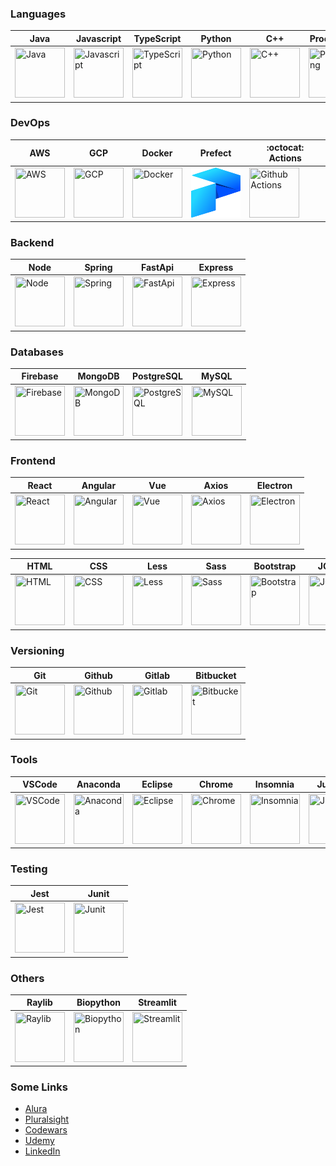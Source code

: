 ### Languages
|Java|Javascript|TypeScript|Python|C++|Processing|GoLang|
|-|-|-|-|-|-|-|
|<img src="https://cdn.jsdelivr.net/gh/devicons/devicon@latest/icons/java/java-original.svg" title="Java" width="80" height="80"/>|<img src="https://cdn.jsdelivr.net/gh/devicons/devicon@latest/icons/javascript/javascript-original.svg" title="Javascript" width="80" height="80"/>|<img src="https://cdn.jsdelivr.net/gh/devicons/devicon@latest/icons/typescript/typescript-original.svg" title="TypeScript" width="80" height="80"/>|<img src="https://cdn.jsdelivr.net/gh/devicons/devicon@latest/icons/python/python-original.svg" title="Python" width="80" height="80"/>|<img src="https://cdn.jsdelivr.net/gh/devicons/devicon@latest/icons/cplusplus/cplusplus-original.svg" title="C++" width="80" height="80"/>|<img src="https://cdn.jsdelivr.net/gh/devicons/devicon@latest/icons/processing/processing-original-wordmark.svg" title="Processing" width="80" height="80"/>|<img src="https://cdn.jsdelivr.net/gh/devicons/devicon@latest/icons/go/go-original.svg" title="GoLang" width="80" height="80"/>|

### DevOps
|AWS|GCP|Docker|Prefect|:octocat: Actions|
|-|-|-|-|-|
|<img src="https://cdn.jsdelivr.net/gh/devicons/devicon@latest/icons/amazonwebservices/amazonwebservices-plain-wordmark.svg" title="AWS" width="80" height="80"/>|<img src="https://cdn.jsdelivr.net/gh/devicons/devicon@latest/icons/googlecloud/googlecloud-original.svg" title="GCP" width="80" height="80"/>|<img src="https://cdn.jsdelivr.net/gh/devicons/devicon@latest/icons/docker/docker-original.svg" title="Docker" width="80" height="80"/>|<img src="https://raw.githubusercontent.com/PrefectHQ/prefect/main/ui/src/assets/logos/prefect-logo-mark-gradient.svg" title="Prefect" width="80" height="80"/>|<img src="https://cdn.jsdelivr.net/gh/devicons/devicon@latest/icons/githubactions/githubactions-original.svg" title="Github Actions" width="80" height="80"/>|

### Backend
|Node|Spring|FastApi|Express|
|-|-|-|-|
|<img src="https://cdn.jsdelivr.net/gh/devicons/devicon@latest/icons/nodejs/nodejs-original.svg" title="Node" width="80" height="80"/>|<img src="https://cdn.jsdelivr.net/gh/devicons/devicon@latest/icons/spring/spring-original.svg" title="Spring" width="80" height="80"/>|<img src="https://cdn.jsdelivr.net/gh/devicons/devicon@latest/icons/fastapi/fastapi-plain.svg" title="FastApi" width="80" height="80"/>|<img src="https://icon.icepanel.io/Technology/png-shadow-512/Express.png" title="Express" width="80" height="80"/>|

### Databases
|Firebase|MongoDB|PostgreSQL|MySQL|
|-|-|-|-|
|<img src="https://cdn.jsdelivr.net/gh/devicons/devicon@latest/icons/firebase/firebase-original.svg" title="Firebase" width="80" height="80"/>|<img src="https://cdn.jsdelivr.net/gh/devicons/devicon@latest/icons/mongodb/mongodb-original.svg" title="MongoDB" width="80" height="80"/>|<img src="https://cdn.jsdelivr.net/gh/devicons/devicon@latest/icons/postgresql/postgresql-original.svg" title="PostgreSQL" width="80" height="80"/>|<img src="https://cdn.jsdelivr.net/gh/devicons/devicon@latest/icons/mysql/mysql-original.svg" title="MySQL" width="80" height="80"/>|

### Frontend
|React|Angular|Vue|Axios|Electron|
|-|-|-|-|-|
|<img src="https://cdn.jsdelivr.net/gh/devicons/devicon@latest/icons/react/react-original.svg" title="React" width="80" height="80"/>|<img src="https://cdn.jsdelivr.net/gh/devicons/devicon@latest/icons/angular/angular-original.svg" title="Angular" width="80" height="80"/>|<img src="https://cdn.jsdelivr.net/gh/devicons/devicon@latest/icons/vuejs/vuejs-original.svg" title="Vue" width="80" height="80"/>|<img src="https://cdn.jsdelivr.net/gh/devicons/devicon@latest/icons/axios/axios-plain.svg" title="Axios" width="80" height="80"/>|<img src="https://cdn.jsdelivr.net/gh/devicons/devicon@latest/icons/electron/electron-original.svg" title="Electron" width="80" height="80"/>|

|HTML|CSS|Less|Sass|Bootstrap|JQuery|Figma|
|-|-|-|-|-|-|-|
|<img src="https://cdn.jsdelivr.net/gh/devicons/devicon@latest/icons/html5/html5-original-wordmark.svg" title="HTML" width="80" height="80"/>|<img src="https://cdn.jsdelivr.net/gh/devicons/devicon@latest/icons/css3/css3-original-wordmark.svg" title="CSS" width="80" height="80"/>|<img src="https://cdn.jsdelivr.net/gh/devicons/devicon@latest/icons/less/less-plain-wordmark.svg" title="Less" width="80" height="80"/>|<img src="https://cdn.jsdelivr.net/gh/devicons/devicon@latest/icons/sass/sass-original.svg" title="Sass" width="80" height="80"/>|<img src="https://cdn.jsdelivr.net/gh/devicons/devicon@latest/icons/bootstrap/bootstrap-original.svg" title="Bootstrap" width="80" height="80"/>|<img src="https://cdn.jsdelivr.net/gh/devicons/devicon@latest/icons/jquery/jquery-original.svg" title="JQuery" width="80" height="80"/>|<img src="https://cdn.jsdelivr.net/gh/devicons/devicon@latest/icons/figma/figma-original.svg" title="Figma" width="80" height="80"/>|

### Versioning
|Git|Github|Gitlab|Bitbucket|
|-|-|-|-|
|<img src="https://cdn.jsdelivr.net/gh/devicons/devicon@latest/icons/git/git-original.svg" title="Git" width="80" height="80"/>|<img src="https://github.githubassets.com/assets/GitHub-Mark-ea2971cee799.png" title="Github" width="80" height="80"/>|<img src="https://cdn.jsdelivr.net/gh/devicons/devicon@latest/icons/gitlab/gitlab-original.svg" title="Gitlab" width="80" height="80"/>|<img src="https://cdn.jsdelivr.net/gh/devicons/devicon@latest/icons/bitbucket/bitbucket-original.svg" title="Bitbucket" width="80" height="80"/>|

### Tools
|VSCode|Anaconda|Eclipse|Chrome|Insomnia|Jupyter|
|-|-|-|-|-|-|
|<img src="https://cdn.jsdelivr.net/gh/devicons/devicon@latest/icons/vscode/vscode-original.svg" title="VSCode" width="80" height="80"/>|<img src="https://cdn.jsdelivr.net/gh/devicons/devicon@latest/icons/anaconda/anaconda-original.svg" title="Anaconda" width="80" height="80"/>|<img src="https://cdn.jsdelivr.net/gh/devicons/devicon@latest/icons/eclipse/eclipse-original.svg" title="Eclipse" width="80" height="80"/>|<img src="https://cdn.jsdelivr.net/gh/devicons/devicon@latest/icons/chrome/chrome-original.svg" title="Chrome" width="80" height="80"/>|<img src="https://cdn.jsdelivr.net/gh/devicons/devicon@latest/icons/insomnia/insomnia-original.svg" title="Insomnia" width="80" height="80"/>|<img src="https://cdn.jsdelivr.net/gh/devicons/devicon@latest/icons/jupyter/jupyter-original.svg" title="Jupyter" width="80" height="80"/>|

### Testing
|Jest|Junit|
|-|-|
|<img src="https://cdn.jsdelivr.net/gh/devicons/devicon@latest/icons/jest/jest-plain.svg" title="Jest" width="80" height="80"/>|<img src="https://cdn.jsdelivr.net/gh/devicons/devicon@latest/icons/junit/junit-original.svg" title="Junit" width="80" height="80"/>|

### Others
|Raylib|Biopython|Streamlit|
|-|-|-|
|<img src="https://upload.wikimedia.org/wikipedia/commons/f/f4/Raylib_logo.png" title="Raylib" width="80" height="80"/>|<img src="https://biopython.org/assets/images/biopython_logo_white.png" title="Biopython" width="80" height="80"/>|<img src="https://cdn.jsdelivr.net/gh/devicons/devicon@latest/icons/streamlit/streamlit-original.svg" title="Streamlit" width="80" height="80"/>|

### Some Links
- [Alura](https://cursos.alura.com.br/user/thauroo)
- [Pluralsight](https://app.pluralsight.com/profile/black-devx)
- [Codewars](https://www.codewars.com/users/Devxgen)
- [Udemy](https://www.udemy.com/user/thiago-rodrigues-52/)
- [LinkedIn](https://www.linkedin.com/in/thiago-dx/)
